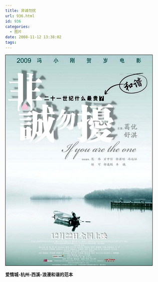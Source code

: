 ```yaml
---
title: 非诚勿扰
url: 936.html
id: 936
categories:
  - 图片
date: 2008-11-12 13:38:02
tags:
---
```


![](/images/attachments/month_0811/y20081112133753.jpg)  

**爱情城-杭州-西溪-浪漫和谐的范本**